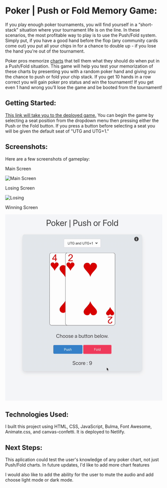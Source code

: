 # Poker | Push or Fold Memory Game:

If you play enough poker tournaments, you will find yourself in a “short-stack” situation where your tournament life is on the line. In these scenarios, the most profitable way to play is to use the Push/Fold system. Simply put, if you have a good hand before the flop (any community cards come out) you put all your chips in for a chance to double up - if you lose the hand you're out of the tournament.

Poker pros memorize [charts](https://upswingpoker.com/push-fold-tournament-strategy-charts/) that tell them what they should do when put in a Push/Fold situation. This game will help you test your memorization of these charts by presenting you with a random poker hand and giving you the chance to push or fold your chip stack. If you get 10 hands in a row correct you will gain poker pro status and win the tournament! If you get even 1 hand wrong you’ll lose the game and be booted from the tournament!

## Getting Started:

[This link will take you to the deployed game.](https://elated-carson-819d6b.netlify.app/) You can begin the game by selecting a seat position from the dropdown menu then pressing either the Push or the Fold button. If you press a button before selecting a seat you will be given the default seat of "UTG and UTG+1."

## Screenshots:

Here are a few screenshots of gameplay:

Main Screen

![Main Screen](https://i.imgur.com/RllPCfZ.png)

Losing Screen

![Losing](https://i.imgur.com/kdOebfq.png)

Winning Screen

![Winning Screen](./images/winning-confetti.gif)

## Technologies Used:

I built this project using HTML, CSS, JavaScript, Bulma, Font Awesome, Animate.css, and canvas-confetti. It is deployed to Netlify.

## Next Steps:

This aplication could test the user's knowledge of any poker chart, not just Push/Fold charts. In future updates, I'd like to add more chart features

I would also like to add the ability for the user to mute the audio and add choose light mode or dark mode.
